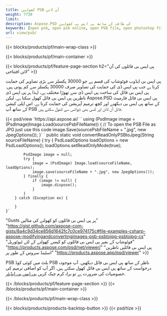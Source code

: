 ```yaml
---
title: کھولیں PSB آن لائن
weight: 7730
limit: 
description: Aspose.PSD کی طاقت کے ساتھ پی ایس بی کھولیں
keywords: [open psb, open psb online, open PSB file, open photoshop file, preview psb]
url: view/psb/
---
```


{{< blocks/products/pf/main-wrap-class >}}

{{< blocks/products/pf/main-container >}}

{{< blocks/products/pf/feature-page-section h2="پی ایس بی فائلوں کی آن لائن افتتاحی" >}}
<p>پی ایس بی ایڈوب فوٹوشاپ کی قسم ہے جو 30000 پکسلز سے بڑی تصاویر کی حمایت کرتا ہے جب پی ایس ڈی کی حمایت کی تصاویر صرف 30000 پکسلز سے کم ہوتی ہیں. پی ایس بی فائل کی ساخت پی ایس ڈی سے تھوڑا مختلف ہے، لہذا ہر پی ایس ڈی ناظرین پی ایس بی فائل کھول سکتا ہے. لیکن Aspose.PSD پی ایس بی فائل فارمیٹ کے ساتھ پی ایس بی دیکھنے اور کچھ ترمیم آپریشن کی حمایت کرتا ہے. اس اپلی کیشن کے ساتھ آپ PSB فائل آن لائن اور کسی بھی ڈیوائس سے کھول سکتے ہیں.</p>
{{< psd/view `https://api.aspose.ai/` 
`    using (PsdImage image = (PsdImage)Image.Load(sourcePsbFileName))
    {
	    // To open the PSB File as JPG just use this code
        image.Save(sourcePsbFileName + ".jpg",  new JpegOptions());
    }`  `    public static void convertReadOnlyPSBtoJpeg(String sourceFileName) {
        try {
            PsdLoadOptions loadOptions = new PsdLoadOptions();
            loadOptions.setReadOnlyMode(true);
            
            PsdImage image = null;
            try {
                image = (PsdImage) Image.load(sourceFileName, loadOptions);
                image.save(sourceFileName + ".jpg", new JpegOptions());
            } finally {
                if (image != null) {
                    image.dispose();
                }
            }
        } catch (Exception ex) {

        }
    }` 
"Gusts پر پی ایس بی فائلوں کو کھولنے کی مثالیں" "https://gist.github.com/aspose-com-gists/8a4c9d34ce856d1642fc7c0ce974175c#file-examples-csharp-aspose-modifyingandconvertingimages-psb-psbtojpg-psbtojpg-cs" 
"فوٹوشاپ کے بغیر پی ایس بی فائلوں کو کیسے کھولنے کے لئے ٹیوٹوریل" "https://products.aspose.com/psd/net/viewer/" 
"پی ایس بی فائلیں ناظرین اسٹینڈ سروس کے طور پر" "https://products.aspose.app/psd/viewer" >}}
<p>PSB بلٹ میں کوئی کوڈ PSB ناظر کے ساتھ پی ایس بی فائل دیکھیں. آپ موجودہ درخواست کے ساتھ پی ایس بی فائل کھول سکتے ہیں. اگر آپ کو اضافی ترمیم کی خصوصیات کی ضرورت ہے تو براہ کرم چیک کریں <a href="https://products.aspose.app/psd/template-editor">پی ایس بی ایڈیٹر</a>.</p>
{{< /blocks/products/pf/feature-page-section >}}
{{< /blocks/products/pf/main-container >}}


{{< /blocks/products/pf/main-wrap-class >}}

{{< blocks/products/products-backtop-button >}}
{{< psd/tize >}}

